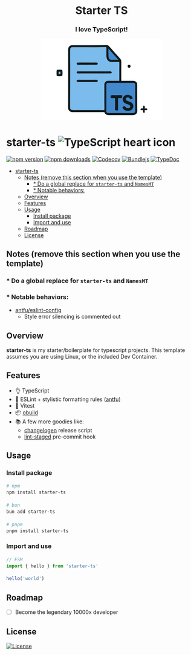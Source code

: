 <div align="center">

<h1>Starter TS</h1>

<h3>I love TypeScript!</h3>
<img src="./branding.svg" alt="Project's branding image" width="320"/>

</div>

# starter-ts ![TypeScript heart icon](https://img.shields.io/badge/♡-%23007ACC.svg?logo=typescript&logoColor=white)

[![npm version][npm-version-src]][npm-version-href]
[![npm downloads][npm-downloads-src]][npm-downloads-href]
[![Codecov][codecov-src]][codecov-href]
[![Bundlejs][bundlejs-src]][bundlejs-href]
[![TypeDoc][TypeDoc-src]][TypeDoc-href]

* [starter-ts ](#starter-ts-)
  * [Notes (remove this section when you use the template)](#notes-remove-this-section-when-you-use-the-template)
    * [\* Do a global replace for `starter-ts` and `NamesMT`](#-do-a-global-replace-for-starter-ts-and-namesmt)
    * [\* Notable behaviors:](#-notable-behaviors)
  * [Overview](#overview)
  * [Features](#features)
  * [Usage](#usage)
    * [Install package](#install-package)
    * [Import and use](#import-and-use)
  * [Roadmap](#roadmap)
  * [License](#license)

## Notes (remove this section when you use the template)

### * Do a global replace for `starter-ts` and `NamesMT`

### * Notable behaviors:

- [antfu/eslint-config](https://github.com/antfu/eslint-config)
  - Style error silencing is commented out

## Overview

**starter-ts** is my starter/boilerplate for typescript projects.
This template assumes you are using Linux, or the included Dev Container.

## Features

+ 👌 TypeScript
+ 🧐 ESLint + stylistic formatting rules ([antfu](https://github.com/antfu/eslint-config))
+ 💯 Vitest
+ 📦 [obuild](https://github.com/unjs/obuild)
+ 📚 A few more goodies like:
  + [changelogen](https://github.com/unjs/changelogen) release script
  + [lint-staged](https://github.com/lint-staged/lint-staged) pre-commit hook

## Usage

### Install package

```sh
# npm
npm install starter-ts

# bun
bun add starter-ts

# pnpm
pnpm install starter-ts
```

### Import and use

```ts
// ESM
import { hello } from 'starter-ts'

hello('world')
```

## Roadmap

- [ ] Become the legendary 10000x developer

## License

[![License][license-src]][license-href]

<!-- Badges -->

[npm-version-src]: https://img.shields.io/npm/v/starter-ts?labelColor=18181B&color=F0DB4F
[npm-version-href]: https://npmjs.com/package/starter-ts
[npm-downloads-src]: https://img.shields.io/npm/dm/starter-ts?labelColor=18181B&color=F0DB4F
[npm-downloads-href]: https://npmjs.com/package/starter-ts
[codecov-src]: https://img.shields.io/codecov/c/gh/namesmt/starter-ts/main?labelColor=18181B&color=F0DB4F
[codecov-href]: https://codecov.io/gh/namesmt/starter-ts
[license-src]: https://img.shields.io/github/license/namesmt/starter-ts.svg?labelColor=18181B&color=F0DB4F
[license-href]: https://github.com/namesmt/starter-ts/blob/main/LICENSE
[bundlejs-src]: https://img.shields.io/bundlejs/size/starter-ts?labelColor=18181B&color=F0DB4F
[bundlejs-href]: https://bundlejs.com/?q=starter-ts
[jsDocs-src]: https://img.shields.io/badge/Check_out-jsDocs.io---?labelColor=18181B&color=F0DB4F
[jsDocs-href]: https://www.jsdocs.io/package/starter-ts
[TypeDoc-src]: https://img.shields.io/badge/Check_out-TypeDoc---?labelColor=18181B&color=F0DB4F
[TypeDoc-href]: https://namesmt.github.io/starter-ts/
